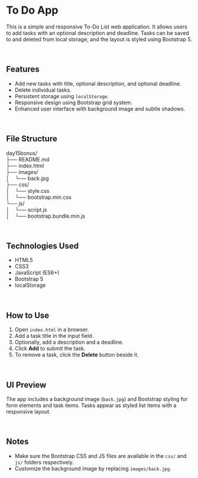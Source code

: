 # To Do App

This is a simple and responsive To-Do List web application. It allows users to add tasks with an optional description and deadline. Tasks can be saved to and deleted from local storage, and the layout is styled using Bootstrap 5.

<br>

## Features

- Add new tasks with title, optional description, and optional deadline.
- Delete individual tasks.
- Persistent storage using `localStorage`.
- Responsive design using Bootstrap grid system.
- Enhanced user interface with background image and subtle shadows.

<br>

## File Structure

day15bonus/<br>
├── README.md<br>
├── index.html<br>
├── images/<br>
│&nbsp;&nbsp;&nbsp;&nbsp;└── back.jpg<br>
├── css/<br>
│&nbsp;&nbsp;&nbsp;&nbsp;└── style.css<br>
│&nbsp;&nbsp;&nbsp;&nbsp;└── bootstrap.min.css<br>
└── js/<br>
│&nbsp;&nbsp;&nbsp;&nbsp;└── script.js<br>
│&nbsp;&nbsp;&nbsp;&nbsp;└── bootstrap.bundle.min.js


<br>

## Technologies Used

- HTML5
- CSS3
- JavaScript (ES6+)
- Bootstrap 5
- localStorage

<br>

## How to Use

1. Open `index.html` in a browser.
2. Add a task title in the input field.
3. Optionally, add a description and a deadline.
4. Click **Add** to submit the task.
5. To remove a task, click the **Delete** button beside it.

<br>

## UI Preview

The app includes a background image (`back.jpg`) and Bootstrap styling for form elements and task items. Tasks appear as styled list items with a responsive layout.

<br>

## Notes

- Make sure the Bootstrap CSS and JS files are available in the `css/` and `js/` folders respectively.
- Customize the background image by replacing `images/back.jpg`.

